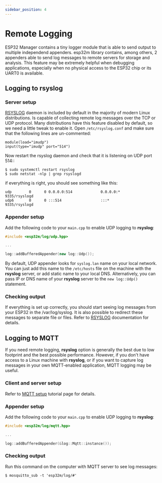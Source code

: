 ```yaml
---
sidebar_position: 4
---
```


# Remote Logging

ESP32 Manager contains a tiny logger module that is able to send output to multiple independend appenders. esp32m library contains, among others, 2 appenders able to send log messages to remote servers for storage and analysis. This feature may be extremely helpful when debugging applications, especially when no physical access to the ESP32 chip or its UART0 is available.

## Logging to **rsyslog**

### Server setup
[RSYSLOG](//www.rsyslog.com/) daemon is included by default in the majority of modern Linux distributions. Is capable of collecting remote log messages over the TCP or UDP protocol. Many distributions have this feature disabled by default, so we need a little tweak to enable it. Open `/etc/rsyslog.conf` and make sure that the following lines are un-commented:

```
module(load="imudp")
input(type="imudp" port="514")
```
Now restart the rsyslog daemon and check that it is listening on UDP port 514::
```shell
$ sudo systemctl restart rsyslog
$ sudo netstat -nlp | grep rsyslogd
```

if everything is right, you should see something like this:
```
udp        0      0 0.0.0.0:514             0.0.0.0:*                           9335/rsyslogd
udp6       0      0 :::514                  :::*                                9335/rsyslogd
```

### Appender setup

Add the following code to your `main.cpp` to enable UDP logging to **rsyslog**:

```cpp
#include <esp32m/log/udp.hpp>

...

log::addBufferedAppender(new log::Udp());
```

By default, UDP appender looks for `syslog.lan` name on your local network. You can just add this name to the `/etc/hosts` file on the machine with the **rsyslog** server, or add static name to your local DNS. Alternatively, you can pass IP or DNS name of your **rsyslog** server to the `new log::Udp()` statement. 

### Checking output
If everything is set up correctly, you should start seeing log messages from your ESP32 in the /var/log/syslog. It is also possible to redirect these messages to separate file or files. Refer to [RSYSLOG](//www.rsyslog.com/) documentation for details.

## Logging to MQTT
If you need remote logging, **rsyslog** option is generally the best due to low footprint and the best possible performance. However, if you don't have access to a Linux machine with **rsyslog**, or if you want to capture log messages in your own MQTT-enabled application, MQTT logging may be useful.

### Client and server setup

Refer to [MQTT setup](/docs/tutorial/mqtt) tutorial page for details.

### Appender setup

Add the following code to your `main.cpp` to enable UDP logging to **rsyslog**:

```cpp
#include <esp32m/log/mqtt.hpp>

...

log::addBufferedAppender(&log::Mqtt::instance());
```

### Checking output

Run this command on the computer with MQTT server to see log messages:

```shell
$ mosquitto_sub -t 'esp32m/log/#'
```